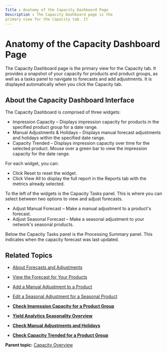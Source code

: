 ```yaml
---
Title : Anatomy of the Capacity Dashboard Page
Description : The Capacity Dashboard page is the
primary view for the Capacity tab. It
---
```



# Anatomy of the Capacity Dashboard Page



The Capacity Dashboard page is the
primary view for the Capacity tab. It
provides a snapshot of your capacity for products and product groups, as
well as a tasks panel to navigate to forecasts and add adjustments. It
is displayed automatically when you click
the Capacity tab.

<div id="ID-000025f0__section_u5p_ncw_mwb" >

## About the Capacity Dashboard Interface

The Capacity Dashboard is comprised of three widgets:

- Impression Capacity – Displays impression capacity for products in the
  specified product group for a date range.
- Manual Adjustments & Holidays – Displays manual forecast adjustments
  and holidays within the specified date range.
- Capacity Trended – Displays impression capacity over time for the
  selected product. Mouse over a green bar to view the impression
  capacity for the date range.

For each widget, you can:

- Click Reset to reset the widget.
- Click View All to display the full
  report in the Reports tab with the
  metrics already selected. 

To the left of the widgets is the Capacity Tasks panel. This is where
you can select between two options to view and adjust forecasts.

- Adjust Manual Forecast – Make a manual adjustment to a product's
  forecast.
- Adjust Seasonal Forecast – Make a seasonal adjustment to your
  network's seasonal products.

Below the Capacity Tasks panel is the Processing Summary panel. This
indicates when the capacity forecast was last updated.



<div id="ID-000025f0__section_kvp_ncw_mwb" >

## Related Topics



<div id="ID-000025f0__section_y5p_ncw_mwb" >

- <a href="about-forecasts-and-adjustments.html" class="xref">About
  Forecasts and Adjustments</a>
- <a href="view-the-forecast-for-your-products.html" class="xref">View the
  Forecast for Your Products</a>
- <a href="add-a-manual-adjustment-to-a-product.html" class="xref">Add a
  Manual Adjustment to a Product</a>
- <a href="edit-a-seasonal-adjustment-for-a-seasonal-product.html"
  class="xref">Edit a Seasonal Adjustment for a Seasonal Product</a>





- **[Check Impression Capacity for a Product
  Group](../topics/check-impression-capacity-for-a-product-group.html)**  
- **[Yield Analytics Seasonality
  Overview](../topics/yield-analytics-seasonality-overview.html)**  
- **[Check Manual Adjustments and
  Holidays](../topics/check-manual-adjustments-and-holidays.html)**  
- **[Check Capacity Trended for a Product
  Group](../topics/check-capacity-trended-for-a-product-group.html)**  

<div class="familylinks">

<div class="parentlink">

**Parent topic:**
<a href="../topics/capacity-overview.html" class="link">Capacity
Overview</a>






